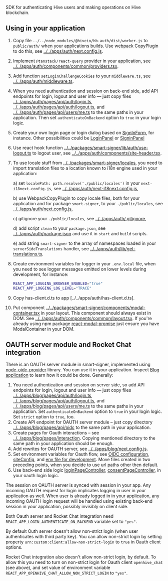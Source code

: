 SDK for authenticating Hive users and making operations on Hive
blockchain.

## Using in your application

1. Copy file `../../node_modules/@hiveio/hb-auth/dist/worker.js` to
   `public/auth/` when your applications builds. Use webpack CopyPlugin
   to do this, see
   [../../apps/auth/next.config.js](../../apps/auth/next.config.js).
2. Implement `@tanstack/react-query` provider in your application, see
   [../../apps/auth/components/common/providers.tsx](../../apps/auth/components/common/providers.tsx).
3. Add function `setLoginChallengeCookies` to your `middleware.ts`, see
   [../../apps/auth/middleware.ts](../../apps/auth/middleware.ts).
4. When you need authentication and session on back-end side, add API
   endpoints for login, logout and user info — just copy files
   [../../apps/auth/pages/api/auth/login.ts](../../apps/auth/pages/api/auth/login.ts),
   [../../apps/auth/pages/api/auth/logout.ts](../../apps/auth/pages/api/auth/logout.ts),
   and
   [../../apps/auth/pages/api/users/me.ts](../../apps/auth/pages/api/users/me.ts)
   to the same paths in your application. Then set
   `authenticateOnBackend` option to `true` in your login logic.
5. Create your own login page or login dialog based on
   [SignInForm](../../packages/smart-signer/components/auth/form.tsx),
   for instance. Other possibilities could be
   [LoginPanel](../../packages/smart-signer/components/login-panel.tsx)
   or
   [SigninPanel](../../packages/smart-signer/components/signin-panel.tsx)
6. Use react hook function
   [../../packages/smart-signer/lib/auth/use-logout.ts](../../packages/smart-signer/lib/auth/use-logout.ts)
   to logout user, see
   [../../apps/auth/components/site-header.tsx](../../apps/auth/components/site-header.tsx).
7. To use locale stuff from
   [../../packages/smart-signer/locales](../../packages/smart-signer/locales),
   you need to import translation files to a location known to i18n
   engine used in your application:

    a) set `localePath: path.resolve('./public/locales')` in your
    `next-i18next.config.js`, see
    [../../apps/auth/next-i18next.config.js](../../apps/auth/next-i18next.config.js]),

    b) use WebpackCopyPlugin to copy locale files, both for your
    application and for package `smart-signer`, to your `./public/locales`,
    see
    [../../apps/auth/next.config.js](../../apps/auth/next.config.js),

    c) gitignore your `./public/locales`, see
    [../../apps/auth/.gitignore](../../apps/auth/.gitignore),

    d) add script `clean` to your `package.json`, see
    [../../apps/auth/package.json](../../apps/auth/package.json) and use
    it in `start` and `build` scripts.

    e) add string `smart-signer` to the array of namespaces loaded in
    your `serverSideTranslations` handler, see
    [../../apps/auth/lib/get-translations.ts](../../apps/auth/lib/get-translations.ts).

8. Create environment variables for logger in your
   `.env.local` file, when you need to see logger messages emitted on
   lower levels during development, for instance:
   ```bash
   REACT_APP_LOGGING_BROWSER_ENABLED="true"
   REACT_APP_LOGGING_LOG_LEVEL="TRACE"
   ```
9. Copy has-client.d.ts to app [../../apps/auth/has-client.d.ts].
10. Put component
    [../../packages/smart-signer/components/modal-container.tsx](../../packages/smart-signer/components/modal-container.tsx)
    in your layout. This component should always exist in DOM. See
    [../../apps/auth/components/common/layout.tsx](../../apps/auth/components/common/layout.tsx).
    If you're already using npm package
    [react-modal-promise](https://github.com/cudr/react-modal-promise#readme)
    just ensure you have ModalContainer in your DOM.


## OAUTH server module and Rocket Chat integration

There is an OAUTH server module in smart-signer, implemented using
[node-oidc-provider](https://github.com/panva/node-oidc-provider)
library. You can use it in your application. Inspect [Blog
application](../../apps/blog) to learn how it could be done. Generally:

1. You need authentication and session on server side, so add API
   endpoints for login, logout and user info — just copy files
   [../../apps/blog/pages/api/auth/login.ts](../../apps/blog/pages/api/auth/login.ts),
   [../../apps/blog/pages/api/auth/logout.ts](../../apps/blog/pages/api/auth/logout.ts),
   and
   [../../apps/blog/pages/api/users/me.ts](../../apps/blog/pages/api/users/me.ts)
   to the same paths in your application. Set `authenticateOnBackend`
   option to `true` in your login logic. Set `strict` option to `true`,
   too.
2. Create API endpoint for OAUTH server module – just copy directory
   [../../apps/blog/pages/api/oidc](../../apps/blog/pages/api/oidc) to
   the same path in your application.
3. Create pages for Oauth interactions – see
   [../../apps/blog/pages/interaction](../../apps/blog/pages/interaction).
   Copying mentioned directory to the same path in your application
   should be enough.
4. Add rewrites for OAUTH server, see
   [../../apps/blog/next.config.js](../../apps/blog/next.config.js).
4. Set environment variables for Oauth flow, see [OIDC
   configuration](../../packages/smart-signer/lib/oidc.ts),
   [siteConfig](../../packages/ui/config/site.ts), and [env file for
   development](../../apps/blog/.env). Move files created in two
   preceding points, when you decide to use url paths other then
   default.
5. Use back-end side logic
   [loginPageController](../../packages/smart-signer/lib/login-page-controller.ts),
   [consentPageController](../../packages/smart-signer/lib/consent-page-controller.ts),
   in your oauth login logic.

The session on OAUTH server is synced with session in your app. Any
incoming OAUTH request for login implicates logging in user in your
application as well. When user is already logged in in your application,
any incoming OAUTH login request will be handled using existing back-end
session in your application, possibly invisibly on client side.

Both Oauth server and Rocket Chat integration need
`REACT_APP_LOGIN_AUTHENTICATE_ON_BACKEND` variable set to `"yes"`.

By default Outh server doesn't allow non-strict login (when user
authenticates with third party key). You can allow non-strict login by
setting property `urn:custom:client:allow-non-strict-login` to `true` in
Oauth client options.

Rocket Chat integration also doesn't allow non-strict login, by default.
To allow this you need to turn on non-strict login for Oauth client
`openhive_chat` (see above), and set value of environment variable
`REACT_APP_OPENHIVE_CHAT_ALLOW_NON_STRICT_LOGIN` to `"yes"`.

